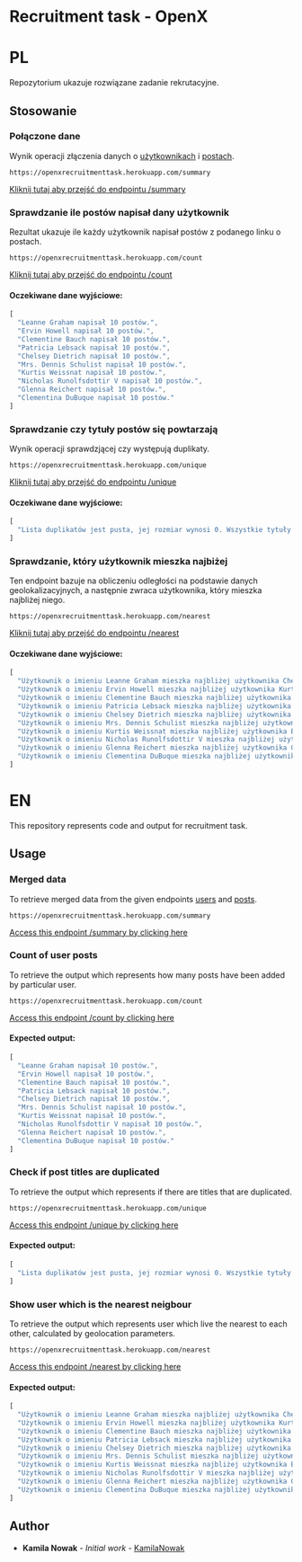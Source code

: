 # Recruitment task - OpenX

# PL

Repozytorium ukazuje rozwiązane zadanie rekrutacyjne.

## Stosowanie

### Połączone dane

Wynik operacji złączenia danych o [użytkownikach](https://jsonplaceholder.typicode.com/users) i [postach](https://jsonplaceholder.typicode.com/posts).
```
https://openxrecruitmenttask.herokuapp.com/summary
```
[Kliknij tutaj aby przejść do endpointu /summary](https://openxrecruitmenttask.herokuapp.com/summary)


### Sprawdzanie ile postów napisał dany użytkownik
Rezultat ukazuje ile każdy użytkownik napisał postów z podanego linku o postach.
```
https://openxrecruitmenttask.herokuapp.com/count
```
[Kliknij tutaj aby przejść do endpointu  /count ](https://openxrecruitmenttask.herokuapp.com/count)

#### Oczekiwane dane wyjściowe:
``` javascript
[
  "Leanne Graham napisał 10 postów.",
  "Ervin Howell napisał 10 postów.",
  "Clementine Bauch napisał 10 postów.",
  "Patricia Lebsack napisał 10 postów.",
  "Chelsey Dietrich napisał 10 postów.",
  "Mrs. Dennis Schulist napisał 10 postów.",
  "Kurtis Weissnat napisał 10 postów.",
  "Nicholas Runolfsdottir V napisał 10 postów.",
  "Glenna Reichert napisał 10 postów.",
  "Clementina DuBuque napisał 10 postów."
]
```

### Sprawdzanie czy tytuły postów się powtarzają
Wynik operacji sprawdzjącej czy występują duplikaty.
```
https://openxrecruitmenttask.herokuapp.com/unique
```
[Kliknij tutaj aby przejść do endpointu  /unique ](https://openxrecruitmenttask.herokuapp.com/unique)

#### Oczekiwane dane wyjściowe:
``` javascript
[
  "Lista duplikatów jest pusta, jej rozmiar wynosi 0. Wszystkie tytuły są więc unikalne."
]
```

### Sprawdzanie, który użytkownik mieszka najbiżej
Ten endpoint bazuje na obliczeniu odległości na podstawie danych geolokalizacyjnych, a następnie zwraca użytkownika, który mieszka najbliżej niego.
```
https://openxrecruitmenttask.herokuapp.com/nearest
```
[Kliknij tutaj aby przejść do endpointu  /nearest ](https://openxrecruitmenttask.herokuapp.com/nearest)

#### Oczekiwane dane wyjściowe:
``` javascript
[
  "Użytkownik o imieniu Leanne Graham mieszka najbliżej użytkownika Chelsey Dietrich",
  "Użytkownik o imieniu Ervin Howell mieszka najbliżej użytkownika Kurtis Weissnat",
  "Użytkownik o imieniu Clementine Bauch mieszka najbliżej użytkownika Ervin Howell",
  "Użytkownik o imieniu Patricia Lebsack mieszka najbliżej użytkownika Nicholas Runolfsdottir V",
  "Użytkownik o imieniu Chelsey Dietrich mieszka najbliżej użytkownika Mrs. Dennis Schulist",
  "Użytkownik o imieniu Mrs. Dennis Schulist mieszka najbliżej użytkownika Chelsey Dietrich",
  "Użytkownik o imieniu Kurtis Weissnat mieszka najbliżej użytkownika Ervin Howell",
  "Użytkownik o imieniu Nicholas Runolfsdottir V mieszka najbliżej użytkownika Patricia Lebsack",
  "Użytkownik o imieniu Glenna Reichert mieszka najbliżej użytkownika Clementina DuBuque",
  "Użytkownik o imieniu Clementina DuBuque mieszka najbliżej użytkownika Glenna Reichert"
]
```

# EN 

This repository represents code and output for recruitment task.

## Usage

### Merged data

To retrieve merged data from the given endpoints [users](https://jsonplaceholder.typicode.com/users) and [posts](https://jsonplaceholder.typicode.com/posts).
```
https://openxrecruitmenttask.herokuapp.com/summary
```
[Access this endpoint /summary by clicking here ](https://openxrecruitmenttask.herokuapp.com/summary)


### Count of user posts
To retrieve the output which represents how many posts have been added by particular user.
```
https://openxrecruitmenttask.herokuapp.com/count
```
[Access this endpoint /count  by clicking here ](https://openxrecruitmenttask.herokuapp.com/count)

#### Expected output:
``` javascript
[
  "Leanne Graham napisał 10 postów.",
  "Ervin Howell napisał 10 postów.",
  "Clementine Bauch napisał 10 postów.",
  "Patricia Lebsack napisał 10 postów.",
  "Chelsey Dietrich napisał 10 postów.",
  "Mrs. Dennis Schulist napisał 10 postów.",
  "Kurtis Weissnat napisał 10 postów.",
  "Nicholas Runolfsdottir V napisał 10 postów.",
  "Glenna Reichert napisał 10 postów.",
  "Clementina DuBuque napisał 10 postów."
]
```

### Check if post titles are duplicated
To retrieve the output which represents if there are titles that are duplicated.
```
https://openxrecruitmenttask.herokuapp.com/unique
```
[Access this endpoint /unique by clicking here ](https://openxrecruitmenttask.herokuapp.com/unique)

#### Expected output:
``` javascript
[
  "Lista duplikatów jest pusta, jej rozmiar wynosi 0. Wszystkie tytuły są więc unikalne."
]
```

### Show user which is the nearest neigbour
To retrieve the output which represents user which live the nearest to each other, calculated by geolocation parameters.
```
https://openxrecruitmenttask.herokuapp.com/nearest
```
[Access this endpoint /nearest by clicking here ](https://openxrecruitmenttask.herokuapp.com/nearest)

#### Expected output:
``` javascript
[
  "Użytkownik o imieniu Leanne Graham mieszka najbliżej użytkownika Chelsey Dietrich",
  "Użytkownik o imieniu Ervin Howell mieszka najbliżej użytkownika Kurtis Weissnat",
  "Użytkownik o imieniu Clementine Bauch mieszka najbliżej użytkownika Ervin Howell",
  "Użytkownik o imieniu Patricia Lebsack mieszka najbliżej użytkownika Nicholas Runolfsdottir V",
  "Użytkownik o imieniu Chelsey Dietrich mieszka najbliżej użytkownika Mrs. Dennis Schulist",
  "Użytkownik o imieniu Mrs. Dennis Schulist mieszka najbliżej użytkownika Chelsey Dietrich",
  "Użytkownik o imieniu Kurtis Weissnat mieszka najbliżej użytkownika Ervin Howell",
  "Użytkownik o imieniu Nicholas Runolfsdottir V mieszka najbliżej użytkownika Patricia Lebsack",
  "Użytkownik o imieniu Glenna Reichert mieszka najbliżej użytkownika Clementina DuBuque",
  "Użytkownik o imieniu Clementina DuBuque mieszka najbliżej użytkownika Glenna Reichert"
]
```

## Author

* **Kamila Nowak** - *Initial work* - [KamilaNowak](https://github.com/KamilaNowak)
